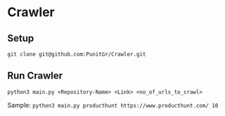 # Crawler

## Setup
```
git clone git@github.com:PunitGr/Crawler.git
```

## Run Crawler
```
python3 main.py <Repository-Name> <Link> <no_of_urls_to_crawl>
```
Sample: `python3 main.py producthunt https://www.producthunt.com/ 10`
